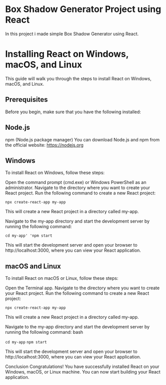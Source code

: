# Box Shadow Generator Project using React

In this project i made simple Box Shadow Generator using React.

# Installing React on Windows, macOS, and Linux
This guide will walk you through the steps to install React on Windows, macOS, and Linux.

## Prerequisites
Before you begin, make sure that you have the following installed:

## Node.js
npm (Node.js package manager)
You can download Node.js and npm from the official website: https://nodejs.org

## Windows
To install React on Windows, follow these steps:

Open the command prompt (cmd.exe) or Windows PowerShell as an administrator.
Navigate to the directory where you want to create your React project.
Run the following command to create a new React project:

`npx create-react-app my-app`

This will create a new React project in a directory called my-app.

Navigate to the my-app directory and start the development server by running the following command:

`cd my-app'
'npm start`

This will start the development server and open your browser to http://localhost:3000, where you can view your React application.

## macOS and Linux
To install React on macOS or Linux, follow these steps:

Open the Terminal app.
Navigate to the directory where you want to create your React project.
Run the following command to create a new React project:

`npx create-react-app my-app`

This will create a new React project in a directory called my-app.

Navigate to the my-app directory and start the development server by running the following command:
bash

`cd my-app`
`npm start`

This will start the development server and open your browser to http://localhost:3000, where you can view your React application.

Conclusion
Congratulations! You have successfully installed React on your Windows, macOS, or Linux machine. You can now start building your React application.